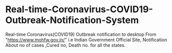 # Real-time-Coronavirus-COVID19-Outbreak-Notification-System
Real-time Coronavirus(COVID19) Outbreak notification to desktop 
From "https://www.mohfw.gov.in/" i.e Indian Government Official Site, 
Notification About no of cases ,Cured no, Death no. for all the states.
